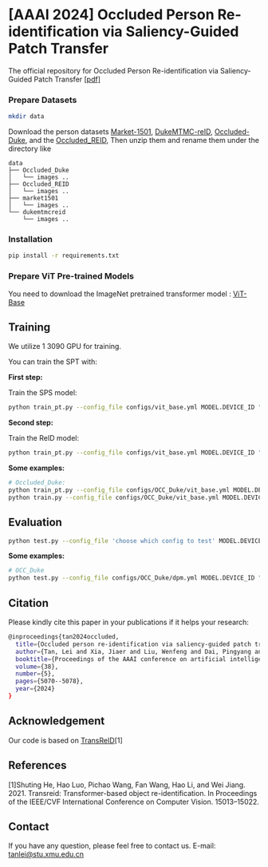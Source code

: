 # [AAAI 2024] Occluded Person Re-identification via Saliency-Guided Patch Transfer
The official repository for Occluded Person Re-identification via Saliency-Guided Patch Transfer [[pdf]]([https://arxiv.org/pdf/2411.01225](https://ojs.aaai.org/index.php/AAAI/article/view/28312))

### Prepare Datasets

```bash
mkdir data
```
Download the person datasets [Market-1501](https://drive.google.com/file/d/0B8-rUzbwVRk0c054eEozWG9COHM/view), [DukeMTMC-reID](https://arxiv.org/abs/1609.01775), [Occluded-Duke](https://github.com/lightas/Occluded-DukeMTMC-Dataset), and the [Occluded_REID](https://github.com/wangguanan/light-reid/blob/master/reid_datasets.md), 
Then unzip them and rename them under the directory like

```
data
├── Occluded_Duke
│   └── images ..
├── Occluded_REID
│   └── images ..
├── market1501
│   └── images ..
└── dukemtmcreid
    └── images ..
```

### Installation

```bash
pip install -r requirements.txt
```

### Prepare ViT Pre-trained Models

You need to download the ImageNet pretrained transformer model : [ViT-Base](https://github.com/rwightman/pytorch-image-models/releases/download/v0.1-vitjx/jx_vit_base_p16_224-80ecf9dd.pth)

## Training

We utilize 1 3090 GPU for training.

You can train the SPT with:

**First step:**

Train the SPS model:

```bash
python train_pt.py --config_file configs/vit_base.yml MODEL.DEVICE_ID "('your device id')"
```

**Second step:**

Train the ReID model:

```bash
python train_pt.py --config_file configs/vit_base.yml MODEL.DEVICE_ID "('your device id')" TEST.WEIGHT "('your path of trained SPS checkpoints')"
```

**Some examples:**
```bash
# Occluded_Duke: 
python train_pt.py --config_file configs/OCC_Duke/vit_base.yml MODEL.DEVICE_ID "('0')"
python train.py --config_file configs/OCC_Duke/vit_base.yml MODEL.DEVICE_ID "('0')" TEST.WEIGHT "('./logs/occ_duke_vit_base/sps.pth')"
```

## Evaluation

```bash
python test.py --config_file 'choose which config to test' MODEL.DEVICE_ID "('your device id')" TEST.WEIGHT "('your path of trained checkpoints')"
```

**Some examples:**
```bash
# OCC_Duke
python test.py --config_file configs/OCC_Duke/dpm.yml MODEL.DEVICE_ID "('0')" TEST.WEIGHT './logs/occ_duke_vit_base/transformer_150.pth'
```

## Citation
Please kindly cite this paper in your publications if it helps your research:
```bash
@inproceedings{tan2024occluded,
  title={Occluded person re-identification via saliency-guided patch transfer},
  author={Tan, Lei and Xia, Jiaer and Liu, Wenfeng and Dai, Pingyang and Wu, Yongjian and Cao, Liujuan},
  booktitle={Proceedings of the AAAI conference on artificial intelligence},
  volume={38},
  number={5},
  pages={5070--5078},
  year={2024}
}
```

## Acknowledgement
Our code is based on [TransReID](https://github.com/damo-cv/TransReID)[1]

## References
[1]Shuting He, Hao Luo, Pichao Wang, Fan Wang, Hao Li, and Wei Jiang. 2021. Transreid: Transformer-based object re-identification. In Proceedings of the IEEE/CVF
International Conference on Computer Vision. 15013–15022.

## Contact

If you have any question, please feel free to contact us. E-mail: [tanlei@stu.xmu.edu.cn](mailto:tanlei@stu.xmu.edu.cn)

